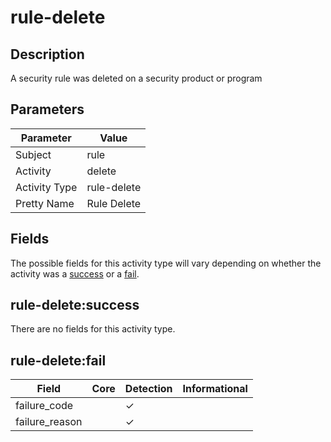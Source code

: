rule-delete
===========

Description
-----------
A security rule was deleted on a security product or program

Parameters
----------
| Parameter     | Value       |
| ------------- | ----------- |
| Subject       | rule        |
| Activity      | delete      |
| Activity Type | rule-delete |
| Pretty Name   | Rule Delete |


Fields
------

The possible fields for this activity type will vary depending on whether the activity was a [success](#rule-deletesuccess) or a [fail](#rule-deletefail).


rule-delete:success
-------------------

There are no fields for this activity type.


rule-delete:fail
----------------

| Field          | Core | Detection | Informational |
| -------------- | ---- | --------- | ------------- |
| failure_code   |      | &#10003;  |               |
| failure_reason |      | &#10003;  |               |